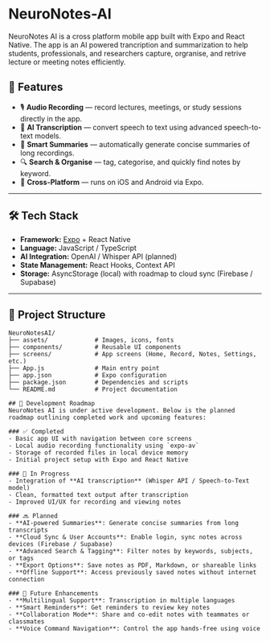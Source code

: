 # NeuroNotes-AI
NeuroNotes AI is a cross platform mobile app built with Expo and React Native. The app is an AI powered trancription and summarization to help students, professionals, and researchers capture, orgranise, and retrive lecture or meeting notes efficiently.

## 🚀 Features
- 🎙 **Audio Recording** — record lectures, meetings, or study sessions directly in the app.  
- 🤖 **AI Transcription** — convert speech to text using advanced speech-to-text models.  
- 📝 **Smart Summaries** — automatically generate concise summaries of long recordings.  
- 🔍 **Search & Organise** — tag, categorise, and quickly find notes by keyword.  
- 📱 **Cross-Platform** — runs on iOS and Android via Expo.  

---

## 🛠 Tech Stack
- **Framework:** [Expo](https://expo.dev/) + React Native  
- **Language:** JavaScript / TypeScript  
- **AI Integration:** OpenAI / Whisper API (planned)  
- **State Management:** React Hooks, Context API  
- **Storage:** AsyncStorage (local) with roadmap to cloud sync (Firebase / Supabase)  

---

## 📂 Project Structure
```plaintext
NeuroNotesAI/
├── assets/             # Images, icons, fonts
├── components/         # Reusable UI components
├── screens/            # App screens (Home, Record, Notes, Settings, etc.)
├── App.js              # Main entry point
├── app.json            # Expo configuration
├── package.json        # Dependencies and scripts
└── README.md           # Project documentation

## 🧪 Development Roadmap
NeuroNotes AI is under active development. Below is the planned roadmap outlining completed work and upcoming features:

### ✅ Completed
- Basic app UI with navigation between core screens  
- Local audio recording functionality using `expo-av`  
- Storage of recorded files in local device memory  
- Initial project setup with Expo and React Native  

### 🚧 In Progress
- Integration of **AI transcription** (Whisper API / Speech-to-Text model)  
- Clean, formatted text output after transcription  
- Improved UI/UX for recording and viewing notes  

### 🔜 Planned
- **AI-powered Summaries**: Generate concise summaries from long transcripts  
- **Cloud Sync & User Accounts**: Enable login, sync notes across devices (Firebase / Supabase)  
- **Advanced Search & Tagging**: Filter notes by keywords, subjects, or tags  
- **Export Options**: Save notes as PDF, Markdown, or shareable links  
- **Offline Support**: Access previously saved notes without internet connection  

### 🌟 Future Enhancements
- **Multilingual Support**: Transcription in multiple languages  
- **Smart Reminders**: Get reminders to review key notes  
- **Collaboration Mode**: Share and co-edit notes with teammates or classmates  
- **Voice Command Navigation**: Control the app hands-free using voice  
